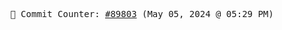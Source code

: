 <p align="center">
    <samp>
        📮 Commit Counter: <a href="https://github.com/Javascript-void0/Javascript-void0/commits/main">#89803</a> (May 05, 2024 @ 05:29 PM)
    </samp>
</p>